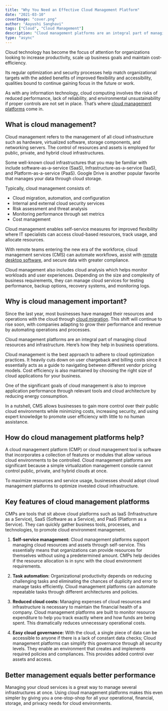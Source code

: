 ```yaml
---
title: "Why You Need an Effective Cloud Management Platform"
date: "2021-03-10"
coverImage: "cover.png"
author: "Aayushi Sanghavi"
tags: ["Cloud", "Cloud Management"]
description: "Cloud management platforms are an integral part of managing cloud resources and infrastructure. They are a real asset, especially for a modern and remote workforce. Here’s how they help in business operations."
type: "async"
---
```


Cloud technology has become the focus of attention for organizations looking to increase productivity, scale up business goals and maintain cost-efficiency.

Its regular optimization and security processes help match organizational targets with the added benefits of improved flexibility and accessibility, qualities bound to continue gaining focus in the future or work.

As with any information technology, cloud computing involves the risks of reduced performance, lack of reliability, and environmental unsustainability if proper controls are not set in place. That’s where [cloud management platforms](https://www.g2.com/categories/cloud-management-platforms) come in.

## What is cloud management?

Cloud management refers to the management of all cloud infrastructure such as hardware, virtualized software, storage components, and networking servers. The control of resources and assets is employed for public, private, and hybrid cloud infrastructures.

Some well-known cloud infrastructures that you may be familiar with include software-as-a-service (SaaS), Infrastructure-as-a-service (IaaS), and Platform-as-a-service (PaaS). Google Drive is another popular favorite that manages your data through cloud storage.

Typically, cloud management consists of:

- Cloud migration, automation, and configuration
- Internal and external cloud security services
- Risk assessment and threat analysis
- Monitoring performance through set metrics
- Cost management

Cloud management enables self-service measures for improved flexibility where IT specialists can access cloud-based resources, track usage, and allocate resources.

With remote teams entering the new era of the workforce, cloud management services (CMS) can automate workflows, assist with [remote desktop software](https://www.g2.com/categories/remote-desktop), and secure data with greater compliance.

Cloud management also includes cloud analysis which helps monitor workloads and user experiences. Depending on the size and complexity of business requirements, they can manage cloud services for testing performance, backup options, recovery systems, and monitoring logs.

## Why is cloud management important?

Since the last year, most businesses have managed their resources and operations with the cloud through [cloud migration](https://www.g2.com/categories/cloud-migration). This shift will continue to rise soon, with companies adapting to grow their performance and revenue by automating operations and processes.

Cloud management platforms are an integral part of managing cloud resources and infrastructure. Here’s how they help in business operations.

Cloud management is the best approach to adhere to cloud optimization practices. It heavily cuts down on user chargeback and billing costs since it essentially acts as a guide to navigating between different vendor pricing models. Cost efficiency is also maintained by choosing the right size of cloud applications for your business.

One of the significant goals of cloud management is also to improve application performance through relevant tools and cloud architecture by reducing energy consumption.

In a nutshell, CMS allows businesses to gain more control over their public cloud environments while minimizing costs, increasing security, and using expert knowledge to promote user efficiency with little to no human assistance.

## How do cloud management platforms help?

A cloud management platform (CMP) or cloud management tool is software that incorporates a collection of features or modules that allow various cloud environments to be controlled. Cloud management platforms are significant because a simple virtualization management console cannot control public, private, and hybrid clouds at once.

To maximize resources and service usage, businesses should adopt cloud management platforms to optimize invested cloud infrastructure.

## Key features of cloud management platforms

CMPs are tools that sit above cloud platforms such as IaaS (Infrastructure as a Service), SaaS (Software as a Service), and PaaS (Platform as a Service). They can quickly gather business tools, processes, and technologies, to promote cloud environment management.

1. **Self-service management:**
   Cloud management platforms support managing cloud resources and assets through self-service. This essentially means that organizations can provide resources for themselves without using a predetermined amount. CMPs help decides if the resource allocation is in sync with the cloud environment requirements.

2. **Task automation:**
   Organizational productivity depends on reducing challenging tasks and eliminating the chances of duplicity and error to manage tasks efficiently. Cloud management platforms can automate repeatable tasks through different architectures and policies.

3. **Reduced cloud costs:**
   Managing expenses of cloud resources and infrastructure is necessary to maintain the financial health of a company. Cloud management platforms are built to monitor resource expenditure to help you track exactly where and how funds are being spent. This dramatically reduces unnecessary operational costs.

4. **Easy cloud governance:**
   With the cloud, a single piece of data can be accessible to anyone if there is a lack of constant data checks; Cloud management platforms can simplify this governance through all security levels. They enable an environment that creates and implements required policies and compliances. This provides added control over assets and access.

## Better management equals better performance

Managing your cloud services is a great way to manage several infrastructures at once. Using cloud management platforms makes this even simpler by giving you a one-stop-shop for all your operational, financial, storage, and privacy needs for cloud environments.
